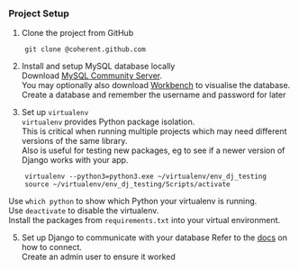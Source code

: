 ### Project Setup

1. Clone the project from GitHub  
```
    git clone @coherent.github.com
```
2. Install and setup MySQL database locally  
Download [MySQL Community Server](https://dev.mysql.com/downloads/mysql/).  
You may optionally also download [Workbench](https://dev.mysql.com/downloads/workbench/) to visualise the database.
Create a database and remember the username and password for later

4. Set up `virtualenv`  
`virtualenv` provides Python package isolation.  
This is critical when running multiple projects which may need different versions of the same library.  
Also is useful for testing new packages, eg to see if a newer version of Django works with your app.  
```
    virtualenv --python3=python3.exe ~/virtualenv/env_dj_testing
    source ~/virtualenv/env_dj_testing/Scripts/activate
```

Use `which python` to show which Python your virtualenv is running.  
Use `deactivate` to disable the virtualenv.  
Install the packages from `requirements.txt` into your virtual environment.  

5. Set up Django to communicate with your database
Refer to the [docs](https://docs.djangoproject.com/en/1.11/ref/databases/#connecting-to-the-database) on how to connect.  
Create an admin user to ensure it worked
